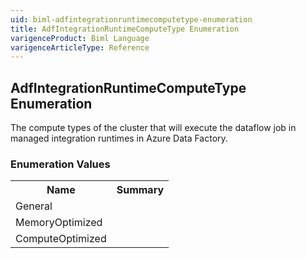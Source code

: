 ```yaml
---
uid: biml-adfintegrationruntimecomputetype-enumeration
title: AdfIntegrationRuntimeComputeType Enumeration
varigenceProduct: Biml Language
varigenceArticleType: Reference
---
```


## AdfIntegrationRuntimeComputeType Enumeration<div class="LanguageSummary"><div class ="SummaryItem">The compute types of the cluster that will execute the dataflow job in managed integration runtimes in Azure Data Factory.</div></div><div class="EnumValueGroup">### Enumeration Values<table id="EnumValue" class="MemberList"><tbody><tr><th class="MemberNameColumnHeader">Name</th><th class="MemberSummaryColumnHeader">Summary</th></tr><tr class="cd0"><td class="MemberName">General</td><td class="MemberSummary"> </td></tr><tr class="cd1"><td class="MemberName">MemoryOptimized</td><td class="MemberSummary"> </td></tr><tr class="cd0"><td class="MemberName">ComputeOptimized</td><td class="MemberSummary"> </td></tr></tbody></table></div>